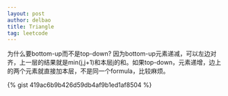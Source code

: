 ```yaml
---
layout: post
author: delbao
title: Triangle
tag: leetcode
---
```


为什么要bottom-up而不是top-down? 因为bottom-up元素递减，可以左边对齐，上一层的结果就是min(j,j+1)和本层j的和。如果top-down，元素递增，边上的两个元素就直接加本层，不是同一个formula，比较麻烦。
 
{% gist 419ac6b9b426d59db4af9b1ed1af8504 %}
